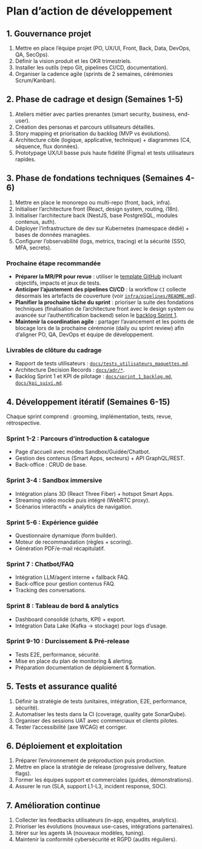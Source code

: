 # Plan d’action de développement

## 1. Gouvernance projet
1. Mettre en place l’équipe projet (PO, UX/UI, Front, Back, Data, DevOps, QA, SecOps).
2. Définir la vision produit et les OKR trimestriels.
3. Installer les outils (repo Git, pipelines CI/CD, documentation).
4. Organiser la cadence agile (sprints de 2 semaines, cérémonies Scrum/Kanban).

## 2. Phase de cadrage et design (Semaines 1-5)
1. Ateliers métier avec parties prenantes (smart security, business, end-user).
2. Création des personas et parcours utilisateurs détaillés.
3. Story mapping et priorisation du backlog (MVP vs évolutions).
4. Architecture cible (logique, applicative, technique) + diagrammes (C4, séquence, flux données).
5. Prototypage UX/UI basse puis haute fidélité (Figma) et tests utilisateurs rapides.

## 3. Phase de fondations techniques (Semaines 4-6)
1. Mettre en place le monorepo ou multi-repo (front, back, infra).
2. Initialiser l’architecture front (React, design system, routing, i18n).
3. Initialiser l’architecture back (NestJS, base PostgreSQL, modules contenus, auth).
4. Déployer l’infrastructure de dev sur Kubernetes (namespace dédié) + bases de données managées.
5. Configurer l’observabilité (logs, metrics, tracing) et la sécurité (SSO, MFA, secrets).

### Prochaine étape recommandée
- **Préparer la MR/PR pour revue** : utiliser le [template GitHub](../.github/pull_request_template.md) incluant objectifs, impacts et jeux de tests.
- **Anticiper l’ajustement des pipelines CI/CD** : la workflow `CI` collecte désormais les artefacts de couverture (voir [`infra/pipelines/README.md`](../infra/pipelines/README.md)).
- **Planifier la prochaine tâche du sprint** : prioriser la suite des fondations techniques (finalisation de l’architecture front avec le design system ou avancée sur l’authentification backend) selon le [backlog Sprint 1](sprint_1_backlog.md).
- **Maintenir la coordination agile** : partager l’avancement et les points de blocage lors de la prochaine cérémonie (daily ou sprint review) afin d’aligner PO, QA, DevOps et équipe de développement.

### Livrables de clôture du cadrage
- Rapport de tests utilisateurs : [`docs/tests_utilisateurs_maquettes.md`](tests_utilisateurs_maquettes.md).
- Architecture Decision Records : [`docs/adr/*`](adr/README.md).
- Backlog Sprint 1 et KPI de pilotage : [`docs/sprint_1_backlog.md`](sprint_1_backlog.md), [`docs/kpi_suivi.md`](kpi_suivi.md).

## 4. Développement itératif (Semaines 6-15)
Chaque sprint comprend : grooming, implémentation, tests, revue, rétrospective.

### Sprint 1-2 : Parcours d’introduction & catalogue
- Page d’accueil avec modes Sandbox/Guidée/Chatbot.
- Gestion des contenus (Smart Apps, secteurs) + API GraphQL/REST.
- Back-office : CRUD de base.

### Sprint 3-4 : Sandbox immersive
- Intégration plans 3D (React Three Fiber) + hotspot Smart Apps.
- Streaming vidéo mocké puis intégré (WebRTC proxy).
- Scénarios interactifs + analytics de navigation.

### Sprint 5-6 : Expérience guidée
- Questionnaire dynamique (form builder).
- Moteur de recommandation (règles + scoring).
- Génération PDF/e-mail récapitulatif.

### Sprint 7 : Chatbot/FAQ
- Intégration LLM/agent interne + fallback FAQ.
- Back-office pour gestion contenus FAQ.
- Tracking des conversations.

### Sprint 8 : Tableau de bord & analytics
- Dashboard consolidé (charts, KPI) + export.
- Intégration Data Lake (Kafka -> stockage) pour logs d’usage.

### Sprint 9-10 : Durcissement & Pré-release
- Tests E2E, performance, sécurité.
- Mise en place du plan de monitoring & alerting.
- Préparation documentation de déploiement & formation.

## 5. Tests et assurance qualité
1. Définir la stratégie de tests (unitaires, intégration, E2E, performance, sécurité).
2. Automatiser les tests dans la CI (coverage, quality gate SonarQube).
3. Organiser des sessions UAT avec commerciaux et clients pilotes.
4. Tester l’accessibilité (axe WCAG) et corriger.

## 6. Déploiement et exploitation
1. Préparer l’environnement de préproduction puis production.
2. Mettre en place la stratégie de release (progressive delivery, feature flags).
3. Former les équipes support et commerciales (guides, démonstrations).
4. Assurer le run (SLA, support L1-L3, incident response, SOC).

## 7. Amélioration continue
1. Collecter les feedbacks utilisateurs (in-app, enquêtes, analytics).
2. Prioriser les évolutions (nouveaux use-cases, intégrations partenaires).
3. Itérer sur les agents IA (nouveaux modèles, tuning).
4. Maintenir la conformité cybersécurité et RGPD (audits réguliers).
